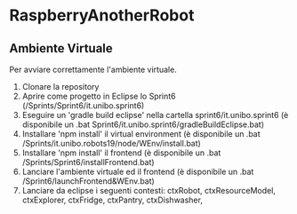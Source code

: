 # RaspberryAnotherRobot

## Ambiente Virtuale

Per avviare correttamente l'ambiente virtuale.

1. Clonare la repository
2. Aprire come progetto in Eclipse lo Sprint6 (/Sprints/Sprint6/it.unibo.sprint6)
3. Eseguire un 'gradle build eclipse' nella cartella sprint6/it.unibo.sprint6 (è disponibile un .bat      Sprint6/it.unibo.sprint6/gradleBuildEclipse.bat)
4. Installare 'npm install' il virtual environment (è disponibile un .bat /Sprints/it.unibo.robots19/node/WEnv/install.bat)
5. Installare 'npm install' il frontend (è disponibile un .bat /Sprints/Sprint6/installFrontend.bat)
6. Lanciare l'ambiente virtuale ed il frontend (è disponibile un .bat /Sprint6/launchFrontend&WEnv.bat)
7. Lanciare da eclipse i seguenti contesti: ctxRobot, ctxResourceModel, ctxExplorer, ctxFridge, ctxPantry, ctxDishwasher,

